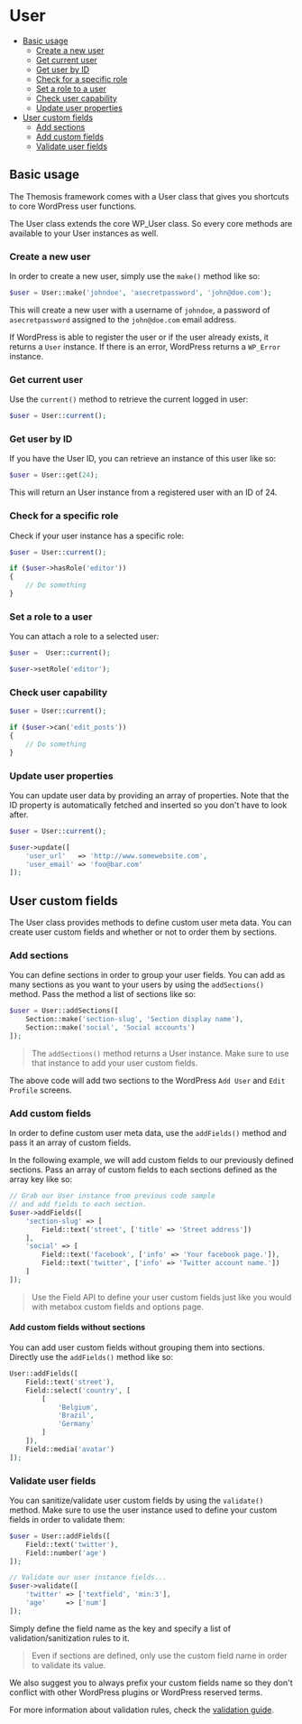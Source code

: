 User
====

- [Basic usage](#basic-usage)
	- [Create a new user](#create-a-new-user)
	- [Get current user](#get-current-user)
	- [Get user by ID](#get-user-by-id)
	- [Check for a specific role](#check-for-a-specific-role)
	- [Set a role to a user](#set-a-role-to-a-user)
	- [Check user capability](#check-user-capability)
	- [Update user properties](#update-user-properties)
- [User custom fields](#user-custom-fields)
	- [Add sections](#add-sections)
	- [Add custom fields](#add-custom-fields)
	- [Validate user fields](#validate-user-fields)

Basic usage
-----------

The Themosis framework comes with a User class that gives you shortcuts to core WordPress user functions.

The User class extends the core WP_User class. So every core methods are available to your User instances as well.

### Create a new user

In order to create a new user, simply use the `make()` method like so:

```php
$user = User::make('johndoe', 'asecretpassword', 'john@doe.com');
```

This will create a new user with a username of `johndoe`, a password of  `asecretpassword` assigned to the `john@doe.com` email address.

If WordPress is able to register the user or if the user already exists, it returns a `User` instance. If there is an error, WordPress returns a `WP_Error` instance.

### Get current user

Use the `current()` method to retrieve the current logged in user:

```php
$user = User::current();
```

### Get user by ID

If you have the User ID, you can retrieve an instance of this user like so:

```php
$user = User::get(24);
```

This will return an User instance from a registered user with an ID of 24.

### Check for a specific role

Check if your user instance has a specific role:

```php
$user = User::current();

if ($user->hasRole('editor'))
{
    // Do something
}
```

### Set a role to a user

You can attach a role to a selected user:

```php
$user =  User::current();

$user->setRole('editor');
```

### Check user capability

```php
$user = User::current();

if ($user->can('edit_posts'))
{
    // Do something
}
```

### Update user properties

You can update user data by providing an array of properties. Note that the ID property is automatically fetched and inserted so you don't have to look after.

```php
$user = User::current();

$user->update([
    'user_url'   => 'http://www.somewebsite.com',
    'user_email' => 'foo@bar.com'
]);
```

User custom fields
------------------

The User class provides methods to define custom user meta data. You can create user custom fields and whether or not to order them by sections.

### Add sections

You can define sections in order to group your user fields. You can add as many sections as you want to your users by using the `addSections()` method. Pass the method a list of sections like so:

```php
$user = User::addSections([
    Section::make('section-slug', 'Section display name'),
    Section::make('social', 'Social accounts')
]);
```

> The `addSections()` method returns a User instance. Make sure to use that instance to add your user custom fields.

The above code will add two sections to the WordPress `Add User` and `Edit Profile` screens.

### Add custom fields

In order to define custom user meta data, use the `addFields()` method and pass it an array of custom fields.

In the following example, we will add custom fields to our previously defined sections. Pass an array of custom fields to each sections defined as the array key like so:

```php
// Grab our User instance from previous code sample
// and add fields to each section.
$user->addFields([
    'section-slug' => [
        Field::text('street', ['title' => 'Street address'])
    ],
    'social' => [
        Field::text('facebook', ['info' => 'Your facebook page.']),
        Field::text('twitter', ['info' => 'Twitter account name.'])
    ]
]);
```

> Use the Field API to define your user custom fields just like you would with metabox custom fields and options page.

#### Add custom fields without sections

You can add user custom fields without grouping them into sections. Directly use the `addFields()` method like so:

```php
User::addFields([
    Field::text('street'),
    Field::select('country', [
        [
            'Belgium',
            'Brazil',
            'Germany'
        ]
    ]),
    Field::media('avatar')
]);
```

### Validate user fields

You can sanitize/validate user custom fields by using the `validate()` method. Make sure to use the user instance used to define your custom fields in order to validate them:

```php
$user = User::addFields([
    Field::text('twitter'),
    Field::number('age')
]);

// Validate our user instance fields...
$user->validate([
    'twitter' => ['textfield', 'min:3'],
    'age'     => ['num']
]);
```

Simply define the field name as the key and specify a list of validation/sanitization rules to it.

> Even if sections are defined, only use the custom field name in order to validate its value.

We also suggest you to always prefix your custom fields name so they don't conflict with other WordPress plugins or WordPress reserved terms.

For more information about validation rules, check the [validation guide]({{url}}/validation).